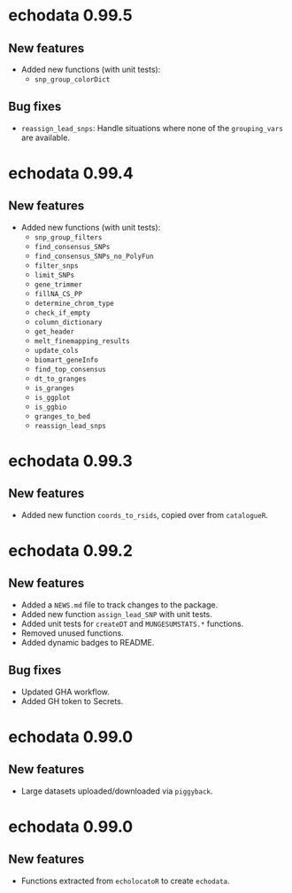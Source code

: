 # echodata 0.99.5

## New features 

* Added new functions (with unit tests):
    - `snp_group_colorDict`

## Bug fixes

- `reassign_lead_snps`: Handle situations where none of 
the `grouping_vars` are available.

# echodata 0.99.4

## New features 

* Added new functions (with unit tests):
    - `snp_group_filters`
    - `find_consensus_SNPs`
    - `find_consensus_SNPs_no_PolyFun`
    - `filter_snps` 
    - `limit_SNPs`
    - `gene_trimmer` 
    - `fillNA_CS_PP`
    - `determine_chrom_type`
    - `check_if_empty`
    - `column_dictionary`
    - `get_header`
    - `melt_finemapping_results`
    - `update_cols`
    - `biomart_geneInfo`
    - `find_top_consensus`
    - `dt_to_granges`
    - `is_granges`
    - `is_ggplot`
    - `is_ggbio`
    - `granges_to_bed`
    - `reassign_lead_snps`
    
# echodata 0.99.3

## New features

* Added new function `coords_to_rsids`, copied over from `catalogueR`. 

# echodata 0.99.2

## New features 

* Added a `NEWS.md` file to track changes to the package.
* Added new function `assign_lead_SNP` with unit tests.
* Added unit tests for `createDT` and `MUNGESUMSTATS.*` functions. 
* Removed unused functions. 
* Added dynamic badges to README.

## Bug fixes

* Updated GHA workflow. 
* Added GH token to Secrets. 

# echodata 0.99.0

## New features 

* Large datasets uploaded/downloaded via `piggyback`. 

# echodata 0.99.0

## New features 

* Functions extracted from `echolocatoR` to create `echodata`. 